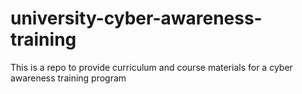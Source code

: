 # university-cyber-awareness-training
This is a repo to provide curriculum and course materials for a cyber awareness training program
